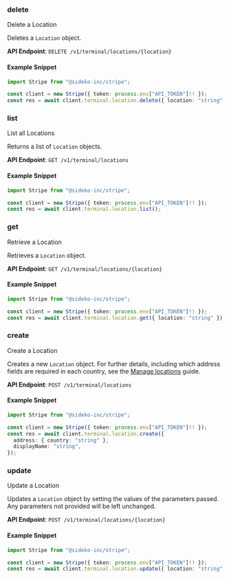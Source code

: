 
### delete <a name="delete"></a>
Delete a Location

<p>Deletes a <code>Location</code> object.</p>

**API Endpoint**: `DELETE /v1/terminal/locations/{location}`

#### Example Snippet

```typescript
import Stripe from "@sideko-inc/stripe";

const client = new Stripe({ token: process.env["API_TOKEN"]!! });
const res = await client.terminal.location.delete({ location: "string" });
```

### list <a name="list"></a>
List all Locations

<p>Returns a list of <code>Location</code> objects.</p>

**API Endpoint**: `GET /v1/terminal/locations`

#### Example Snippet

```typescript
import Stripe from "@sideko-inc/stripe";

const client = new Stripe({ token: process.env["API_TOKEN"]!! });
const res = await client.terminal.location.list();
```

### get <a name="get"></a>
Retrieve a Location

<p>Retrieves a <code>Location</code> object.</p>

**API Endpoint**: `GET /v1/terminal/locations/{location}`

#### Example Snippet

```typescript
import Stripe from "@sideko-inc/stripe";

const client = new Stripe({ token: process.env["API_TOKEN"]!! });
const res = await client.terminal.location.get({ location: "string" });
```

### create <a name="create"></a>
Create a Location

<p>Creates a new <code>Location</code> object.
For further details, including which address fields are required in each country, see the <a href="/docs/terminal/fleet/locations">Manage locations</a> guide.</p>

**API Endpoint**: `POST /v1/terminal/locations`

#### Example Snippet

```typescript
import Stripe from "@sideko-inc/stripe";

const client = new Stripe({ token: process.env["API_TOKEN"]!! });
const res = await client.terminal.location.create({
  address: { country: "string" },
  displayName: "string",
});
```

### update <a name="update"></a>
Update a Location

<p>Updates a <code>Location</code> object by setting the values of the parameters passed. Any parameters not provided will be left unchanged.</p>

**API Endpoint**: `POST /v1/terminal/locations/{location}`

#### Example Snippet

```typescript
import Stripe from "@sideko-inc/stripe";

const client = new Stripe({ token: process.env["API_TOKEN"]!! });
const res = await client.terminal.location.update({ location: "string" });
```
